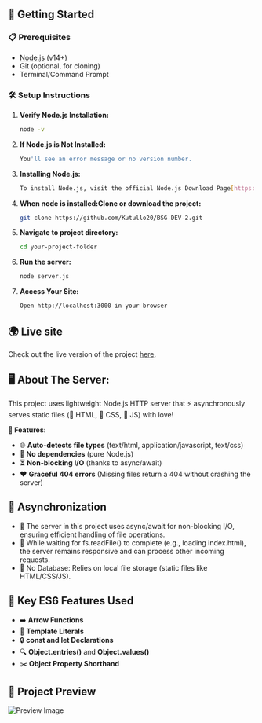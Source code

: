 ## 🚀 Getting Started

### 📋 Prerequisites
- [Node.js](https://nodejs.org/) (v14+)
- Git (optional, for cloning)
- Terminal/Command Prompt

### 🛠️ Setup Instructions
1. **Verify Node.js Installation:**
   ```bash
   node -v
2. **If Node.js is Not Installed:**
   ```bash
   You'll see an error message or no version number.
3. **Installing Node.js:**
   ```bash
   To install Node.js, visit the official Node.js Download Page[https://nodejs.org/en] and follow the instructions for your operating system.
4. **When node is installed:Clone or download the project:**
   ```bash
   git clone https://github.com/Kutullo20/BSG-DEV-2.git
5. **Navigate to project directory:**
   ```bash
   cd your-project-folder
6. **Run the server:**
   ```bash
   node server.js
7. **Access Your Site:**
   ```bash
   Open http://localhost:3000 in your browser

## 🌍 Live site
Check out the live version of the project [here](https://willowy-moonbeam-54c3d5.netlify.app/).

## 🖥️ About The Server:

This project uses  lightweight Node.js HTTP server that ⚡ asynchronously serves static files (📄 HTML, 🎨 CSS, 🤖 JS) with love!

**🚀 Features:**
- 🌐 **Auto-detects file types** (text/html, application/javascript, text/css)
- 🚫 **No dependencies** (pure Node.js)
- ⏳ **Non-blocking I/O** (thanks to async/await)
- ❤️ **Graceful 404 errors** (Missing files return a 404 without crashing the server)

## 🔄 Asynchronization
- 🔄 The server in this project uses async/await for non-blocking I/O, ensuring efficient handling of file operations. 
- 📩 While waiting for fs.readFile() to complete (e.g., loading index.html), the server remains responsive and can process other incoming requests.
- 📂 No Database: Relies on local file storage (static files like HTML/CSS/JS).

## 🚀 Key ES6 Features Used

- ➡️ **Arrow Functions**
- 📝 **Template Literals**
- 🔒 **const and let Declarations**
- 🔍 **Object.entries()** and **Object.values()**
- ✂️ **Object Property Shorthand**

## 👀 Project Preview 
![Preview Image](PREVIEW-IMG.png)




   
